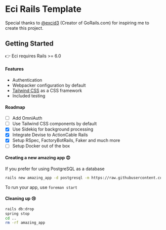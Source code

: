 # Eci Rails Template

Special thanks to [@excid3](https://github.com/excid3) (Creator of GoRails.com) for inspiring me to create this project.

## Getting Started

👉 Eci requires Rails >= 6.0

#### Features
*   Authentication
*   Webpacker configuration by default
*   [Tailwind CSS](https://tailwindcss.com/) as a CSS framework
*   Included testing

#### Roadmap

- [ ] Add OmniAuth
- [ ] Use Tailwind CSS components by default
- [x] Use Sidekiq for background processing
- [x] Integrate Devise to ActionCable Rails
- [x] Setup RSpec, FactoryBotRails, Faker and much more
- [ ] Setup Docker out of the box

#### Creating a new amazing app 😍

If you prefer for using PostgreSQL as a database

```bash
rails new amazing_app -d postgresql -m https://raw.githubusercontent.com/maful/eci-rails/master/template.rb
```

To run your app, use `foreman start`

#### Cleaning up 😢
```bash
rails db:drop
spring stop
cd ..
rm -rf amazing_app
```
